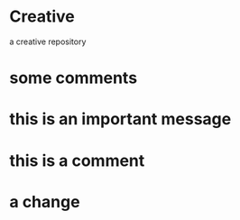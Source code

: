 # Creative
a creative repository
# some comments
# this is an important message
# this is a comment
# a change
